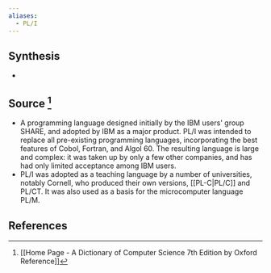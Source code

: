 ```yaml
---
aliases:
  - PL/I
---
```

## Synthesis
- 
## Source [^1]
- A programming language designed initially by the IBM users' group SHARE, and adopted by IBM as a major product. PL/I was intended to replace all pre-existing programming languages, incorporating the best features of Cobol, Fortran, and Algol 60. The resulting language is large and complex: it was taken up by only a few other companies, and has had only limited acceptance among IBM users.
- PL/I was adopted as a teaching language by a number of universities, notably Cornell, who produced their own versions, [[PL-C|PL/C]] and PL/CT. It was also used as a basis for the microcomputer language PL/M.
## References

[^1]: [[Home Page - A Dictionary of Computer Science 7th Edition by Oxford Reference]]